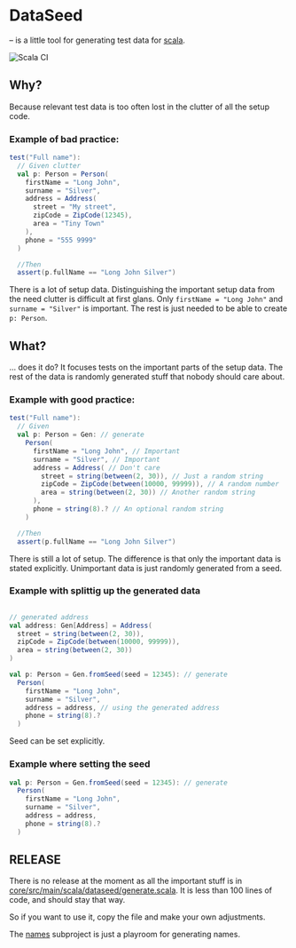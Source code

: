 # DataSeed
– is a little tool for generating test data for [scala](https://www.scala-lang.org).

![Scala CI](https://github.com/skytteren/dataseed/actions/workflows/scala.yml/badge.svg)

## Why?

Because relevant test data is too often lost in the clutter of all the setup code.

### Example of bad practice:

```scala 3
test("Full name"):
  // Given clutter
  val p: Person = Person(
    firstName = "Long John",
    surname = "Silver",
    address = Address(
      street = "My street",
      zipCode = ZipCode(12345),
      area = "Tiny Town"
    ),
    phone = "555 9999"
  )

  //Then
  assert(p.fullName == "Long John Silver")
```

There is a lot of setup data. 
Distinguishing the important setup data from the need clutter is difficult at first glans. 
Only `firstName = "Long John"` and `surname = "Silver"` is important. 
The rest is just needed to be able to create `p: Person`.

## What? 

... does it do? 
It focuses tests on the important parts of the setup data.
The rest of the data is randomly generated stuff that nobody should care about.

### Example with good practice:

```scala 3
test("Full name"):
  // Given
  val p: Person = Gen: // generate
    Person(
      firstName = "Long John", // Important
      surname = "Silver", // Important
      address = Address( // Don't care
        street = string(between(2, 30)), // Just a random string
        zipCode = ZipCode(between(10000, 99999)), // A random number
        area = string(between(2, 30)) // Another random string
      ),
      phone = string(8).? // An optional random string 
    )

  //Then
  assert(p.fullName == "Long John Silver")
```

There is still a lot of setup. 
The difference is that only the important data is stated explicitly. 
Unimportant data is just randomly generated from a seed. 

### Example with splittig up the generated data

```scala 3

// generated address
val address: Gen[Address] = Address( 
  street = string(between(2, 30)), 
  zipCode = ZipCode(between(10000, 99999)), 
  area = string(between(2, 30)) 
)

val p: Person = Gen.fromSeed(seed = 12345): // generate
  Person(
    firstName = "Long John",
    surname = "Silver", 
    address = address, // using the generated address
    phone = string(8).?
  )

```

Seed can be set explicitly.

### Example where setting the seed

```scala 3
val p: Person = Gen.fromSeed(seed = 12345): // generate
  Person(
    firstName = "Long John", 
    surname = "Silver", 
    address = address, 
    phone = string(8).?
  )
```

## RELEASE

There is no release at the moment as all the important stuff is in 
[core/src/main/scala/dataseed/generate.scala]([core/src/main/scala/dataseed/generate.scala]).
It is less than 100 lines of code, and should stay that way.

So if you want to use it, copy the file and make your own adjustments.

The [names](names) subproject is just a playroom for generating names. 